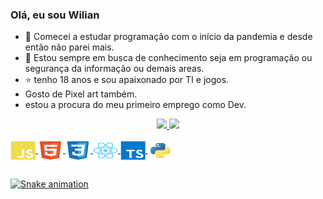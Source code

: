 ### Olá, eu sou Wilian

- 🌱 Comecei a estudar programação com o início da pandemia e desde então não parei mais.
- 🔭 Estou sempre em busca de conhecimento seja em programação ou segurança da informação ou demais areas.
- ⭐ tenho 18 anos e sou apaixonado por TI e jogos.
- Gosto de Pixel art também.
- estou a procura do meu primeiro emprego como Dev.


<div align="center">
  <a href="https://github.com/WilianBrz">
  <img height="180em" src="https://github-readme-stats.vercel.app/api?username=WilianBrz&show_icons=true&theme=dracula&include_all_commits=true&count_private=true"/>
  <img height="180em" src="https://github-readme-stats.vercel.app/api/top-langs/?username=WilianBrz&layout=compact&langs_count=7&theme=dracula"/>
</div>

  
 <div style="display: inline_block"><br>
  <img align="center" alt="Rafa-Js" height="30" width="40" src="https://raw.githubusercontent.com/devicons/devicon/master/icons/javascript/javascript-plain.svg">
  <img align="center" alt="Rafa-HTML" height="30" width="40" src="https://raw.githubusercontent.com/devicons/devicon/master/icons/html5/html5-original.svg">
  <img align="center" alt="Rafa-CSS" height="30" width="40" src="https://raw.githubusercontent.com/devicons/devicon/master/icons/css3/css3-original.svg">
   <img align="center" alt="Rafa-React" height="30" width="40" src="https://raw.githubusercontent.com/devicons/devicon/master/icons/react/react-original.svg">
   <img align="center" alt="Rafa-Ts" height="30" width="40" src="https://raw.githubusercontent.com/devicons/devicon/master/icons/typescript/typescript-plain.svg">
  <img align="center" alt="Rafa-Python" height="30" width="40" src="https://raw.githubusercontent.com/devicons/devicon/master/icons/python/python-original.svg">
  
</div>

   
  
  ##
 
<div> 
  
  ![Snake animation](https://github.com/WilianBrz/Wilian/blob/output/github-contribution-grid-snake.svg)
 
</div>
